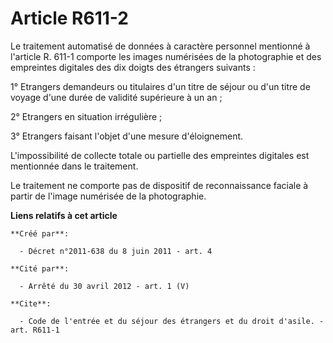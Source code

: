 # Article R611-2

Le traitement automatisé de données à caractère personnel mentionné à l'article R. 611-1 comporte les images numérisées de la
photographie et des empreintes digitales des dix doigts des étrangers suivants : 

1° Etrangers demandeurs ou titulaires d'un titre de séjour ou d'un titre de voyage d'une durée de validité supérieure à un
an ; 

2° Etrangers en situation irrégulière ; 

3° Etrangers faisant l'objet d'une mesure d'éloignement. 

L'impossibilité de collecte totale ou partielle des empreintes digitales est mentionnée dans le traitement. 

Le traitement ne comporte pas de dispositif de reconnaissance faciale à partir de l'image numérisée de la photographie.

**Liens relatifs à cet article**

	**Créé par**:

	  - Décret n°2011-638 du 8 juin 2011 - art. 4

	**Cité par**:

	  - Arrêté du 30 avril 2012 - art. 1 (V)

	**Cite**:

	  - Code de l'entrée et du séjour des étrangers et du droit d'asile. - art. R611-1
